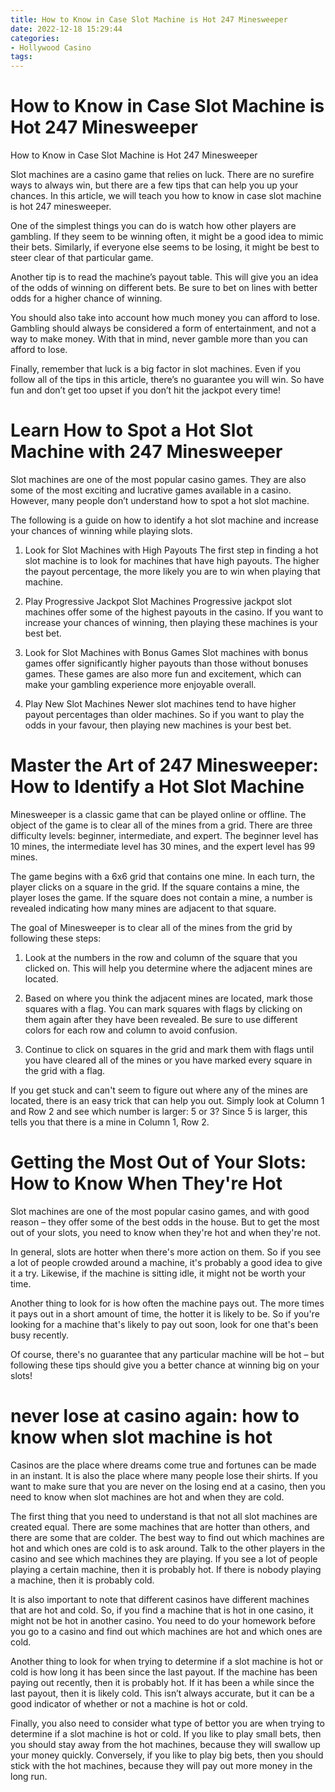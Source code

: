 ```yaml
---
title: How to Know in Case Slot Machine is Hot 247 Minesweeper 
date: 2022-12-18 15:29:44
categories:
- Hollywood Casino
tags:
---
```



#  How to Know in Case Slot Machine is Hot 247 Minesweeper 

How to Know in Case Slot Machine is Hot 247 Minesweeper

Slot machines are a casino game that relies on luck. There are no surefire ways to always win, but there are a few tips that can help you up your chances. In this article, we will teach you how to know in case slot machine is hot 247 minesweeper.

One of the simplest things you can do is watch how other players are gambling. If they seem to be winning often, it might be a good idea to mimic their bets. Similarly, if everyone else seems to be losing, it might be best to steer clear of that particular game.

Another tip is to read the machine’s payout table. This will give you an idea of the odds of winning on different bets. Be sure to bet on lines with better odds for a higher chance of winning.

You should also take into account how much money you can afford to lose. Gambling should always be considered a form of entertainment, and not a way to make money. With that in mind, never gamble more than you can afford to lose.

Finally, remember that luck is a big factor in slot machines. Even if you follow all of the tips in this article, there’s no guarantee you will win. So have fun and don’t get too upset if you don’t hit the jackpot every time!

#  Learn How to Spot a Hot Slot Machine with 247 Minesweeper 

Slot machines are one of the most popular casino games. They are also some of the most exciting and lucrative games available in a casino. However, many people don’t understand how to spot a hot slot machine.

The following is a guide on how to identify a hot slot machine and increase your chances of winning while playing slots.

1. Look for Slot Machines with High Payouts
The first step in finding a hot slot machine is to look for machines that have high payouts. The higher the payout percentage, the more likely you are to win when playing that machine.

2. Play Progressive Jackpot Slot Machines
Progressive jackpot slot machines offer some of the highest payouts in the casino. If you want to increase your chances of winning, then playing these machines is your best bet.

3. Look for Slot Machines with Bonus Games
Slot machines with bonus games offer significantly higher payouts than those without bonuses games. These games are also more fun and excitement, which can make your gambling experience more enjoyable overall.

4. Play New Slot Machines
Newer slot machines tend to have higher payout percentages than older machines. So if you want to play the odds in your favour, then playing new machines is your best bet.

#  Master the Art of 247 Minesweeper: How to Identify a Hot Slot Machine 

Minesweeper is a classic game that can be played online or offline. The object of the game is to clear all of the mines from a grid. There are three difficulty levels: beginner, intermediate, and expert. The beginner level has 10 mines, the intermediate level has 30 mines, and the expert level has 99 mines.

The game begins with a 6x6 grid that contains one mine. In each turn, the player clicks on a square in the grid. If the square contains a mine, the player loses the game. If the square does not contain a mine, a number is revealed indicating how many mines are adjacent to that square.

The goal of Minesweeper is to clear all of the mines from the grid by following these steps:

1) Look at the numbers in the row and column of the square that you clicked on. This will help you determine where the adjacent mines are located.

2) Based on where you think the adjacent mines are located, mark those squares with a flag. You can mark squares with flags by clicking on them again after they have been revealed. Be sure to use different colors for each row and column to avoid confusion.

3) Continue to click on squares in the grid and mark them with flags until you have cleared all of the mines or you have marked every square in the grid with a flag.


If you get stuck and can't seem to figure out where any of the mines are located, there is an easy trick that can help you out. Simply look at Column 1 and Row 2 and see which number is larger: 5 or 3? Since 5 is larger, this tells you that there is a mine in Column 1, Row 2.

#  Getting the Most Out of Your Slots: How to Know When They're Hot 
Slot machines are one of the most popular casino games, and with good reason – they offer some of the best odds in the house. But to get the most out of your slots, you need to know when they're hot and when they're not.

In general, slots are hotter when there's more action on them. So if you see a lot of people crowded around a machine, it's probably a good idea to give it a try. Likewise, if the machine is sitting idle, it might not be worth your time.

Another thing to look for is how often the machine pays out. The more times it pays out in a short amount of time, the hotter it is likely to be. So if you're looking for a machine that's likely to pay out soon, look for one that's been busy recently.

Of course, there's no guarantee that any particular machine will be hot – but following these tips should give you a better chance at winning big on your slots!

#  never lose at casino again: how to know when slot machine is hot

Casinos are the place where dreams come true and fortunes can be made in an instant. It is also the place where many people lose their shirts. If you want to make sure that you are never on the losing end at a casino, then you need to know when slot machines are hot and when they are cold.

The first thing that you need to understand is that not all slot machines are created equal. There are some machines that are hotter than others, and there are some that are colder. The best way to find out which machines are hot and which ones are cold is to ask around. Talk to the other players in the casino and see which machines they are playing. If you see a lot of people playing a certain machine, then it is probably hot. If there is nobody playing a machine, then it is probably cold.

It is also important to note that different casinos have different machines that are hot and cold. So, if you find a machine that is hot in one casino, it might not be hot in another casino. You need to do your homework before you go to a casino and find out which machines are hot and which ones are cold.

Another thing to look for when trying to determine if a slot machine is hot or cold is how long it has been since the last payout. If the machine has been paying out recently, then it is probably hot. If it has been a while since the last payout, then it is likely cold. This isn’t always accurate, but it can be a good indicator of whether or not a machine is hot or cold.

Finally, you also need to consider what type of bettor you are when trying to determine if a slot machine is hot or cold. If you like to play small bets, then you should stay away from the hot machines, because they will swallow up your money quickly. Conversely, if you like to play big bets, then you should stick with the hot machines, because they will pay out more money in the long run.